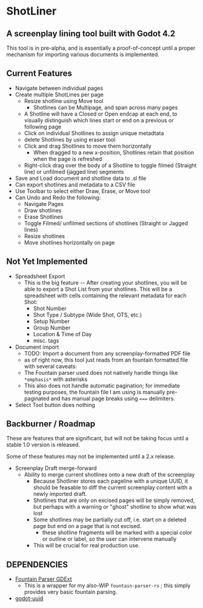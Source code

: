 # ShotLiner
## A screenplay lining tool built with Godot 4.2

This tool is in pre-alpha, and is essentially a proof-of-concept until a proper mechanism for importing various documents is implemented.

## Current Features
- Navigate between individual pages
- Create multiple ShotLines per page
  - Resize shotline using Move tool
	- Shotlines can be Multipage, and span across many pages
  - A Shotline will have a Closed or Open endcap at each end, to visually distinguish which lines start or end on a previous or following page
  - Click on individual Shotlines to assign unique metadtata
  - delete Shotlines by using eraser tool
  - Click and drag Shotlines to move them horizontally
  	- When dragged to a new x-position, Shotlines retain that position when the page is refreshed
  - Right-click drag over the body of a Shotline to toggle filmed (Straight line) or unfilmed (jagged line) segments
- Save and Load document and shotline data to .sl file
- Can export shotlines and metadata to a CSV file
- Use Toolbar to select either Draw, Erase, or Move tool
- Can Undo and Redo the following:
  - Navigate Pages
  - Draw shotlines
  - Erase Shotlines
  - Toggle Filmed/ unfilmed sections of shotlines (Straight or Jagged lines)
  - Resize shotlines
  - Move shotlines horizontally on page

## Not Yet Implemented
- Spreadsheet Export
  - This is the big feature -- After creating your shotlines, you will be able to export a Shot List from your shotlines. This will be a spreadsheet with cells containing the relevant metadata for each Shot:
	- Shot Number
	- Shot Type / Subtype (Wide Shot, OTS, etc.)
	- Setup Number
	- Group Number
	- Location & Time of Day
	- misc. tags
- Document import
  - TODO: Import a document from any screenplay-formatted PDF file
  - as of right now, this tool just reads from an fountain formatted file with several caveats:
  - The Fountain parser used does not natively handle things like `*emphasis*` with asterisks
  - This also does not handle automatic pagination; for immediate testing purposes, the fountain file I am using is manually pre-paginated and has manual page breaks using  `===` delimiters.
- Select Tool button does nothing

## Backburner / Roadmap
These are features that are significant, but will not be taking focus until a stable 1.0 version is released.

Some of these features may not be implemented until a 2.x release.

- Screenplay Draft merge-forward
  - Ability to merge current shotlines onto a new draft of the screenplay
    - Because Shotliner stores each pageline with a unique UUID, it should be feasable to diff the current screenplay content with a newly imported draft. 
    - Shotlines that are only on excised pages will be simply removed, but perhaps with a warning or "ghost" shotline to show what was lost
    - Some shotlines may be partially cut off, i.e. start on a deleted page but end on a page that is not excised.
      - these shotline fragments will be marked with a special color or outline or label, so the user can intervene manually
    - This will be crucial for real production use.

## DEPENDENCIES
- [Fountain Parser GDExt](https://github.com/richardmrodriguez/fountain-parser-gdext)
  - This is a wrapper for my also-WIP `fountain-parser-rs` ; this simply provides very basic fountain parsing.
- [godot-uuid](https://github.com/binogure-studio/godot-uuid)
